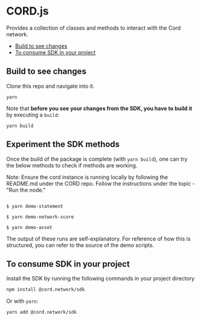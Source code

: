 # CORD.js <!-- omit in toc -->

Provides a collection of classes and methods to interact with the Cord network.

- [Build to see changes](#build-to-see-changes)
- [To consume SDK in your project](#to-consume-sdk-in-your-project)


## Build to see changes

Clone this repo and navigate into it.

```
yarn
```

Note that **before you see your changes from the SDK, you have to build it** by executing a `build`:

```
yarn build
```

## Experiment the SDK methods


Once the build of the package is complete (with `yarn build`), one can try the below methods to check
if methods are working.

Note:
Ensure the cord instance is running locally by following the README.md under the CORD repo.
Follow the instructions under the topic -  "Run the node."


```

$ yarn demo-statement

$ yarn demo-network-score

$ yarn demo-asset

```
The output of these runs are self-explanatory. For reference of how this is structured,
you can refer to the source of the demo scripts.


## To consume SDK in your project

Install the SDK by running the following commands in your project directory

```bash
npm install @cord.network/sdk
```

Or with `yarn`:

```bash
yarn add @cord.network/sdk
```


